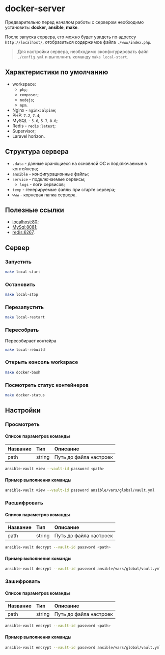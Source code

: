 # docker-server

Предварительно перед началом работы с сервером необходимо установить: **docker**, **ansible**, **make**.

После запуска сервера, его можно будет увидеть по адрессу `http://localhost/`, отобразиться содержимое файла `./www/index.php`.

> Для настройки сервера, необходимо сконфигурировать файл `./config.yml` и выполнить команду `make local-start`.

## Характеристики по умолчанию

* workspace:
    * `php`;
    * `composer`;
    * `nodejs`;
    * `npm`.
* Nginx - `nginx:alpine`;
* PHP: `7.2`, `7.4`;
* MySQL - `5.6`, `5.7`, `8.0`;
* Redis - `redis:latest`;
* Supervisor;
* Laravel horizon.

## Структура сервера

* `.data` - данные хранящиеся на основной OC и подключаемые в контейнера;
* `ansible` - конфигурационные файлы;
* `service` - подключаемые сервисы;
  * `logs` - логи сервисов;
* `temp` - генерируемые файлы при старте сервера;
* `www` - корневая папка сервера.

## Полезные ссылки

* [localhost:80](http://localhost/);
* [MySql:8081](http://localhost:8081/);
* [redis:6267](http://localhost:6267/).

## Сервер

### Запустить

```bash
make local-start
```

### Остановить

```bash
make local-stop
```

### Перезапустить

```bash
make local-restart
```

### Пересобрать

Пересобирает контейра

```bash
make local-rebuild
```

### Открыть консоль workspace

```bash
make docker-bash
```

### Посмотреть статус контейнеров

```bash
make docker-status
```

## Настройки

### Просмотреть

#### Список параметров команды

 Название | Тип | Описание
:-------|:-------------|:--------
path | string | Путь до файла настроек

```bash
ansible-vault view --vault-id password <path>
```

#### Пример выполнения команды

```bash
ansible-vault view --vault-id password ansible/vars/global/vault.yml
```

### Расшифровать

#### Список параметров команды

 Название | Тип | Описание
:-------|:-------------|:--------
path | string | Путь до файла настроек

```bash
ansible-vault decrypt --vault-id password <path>
```

#### Пример выполнения команды

```bash
ansible-vault decrypt --vault-id password ansible/vars/global/vault.yml
```

### Зашифровать

#### Список параметров команды

 Название | Тип | Описание
:-------|:-------------|:--------
path | string | Путь до файла настроек

```bash
ansible-vault encrypt --vault-id password <path>
```

#### Пример выполнения команды

```bash
ansible-vault encrypt --vault-id password ansible/vars/global/vault.yml
```

